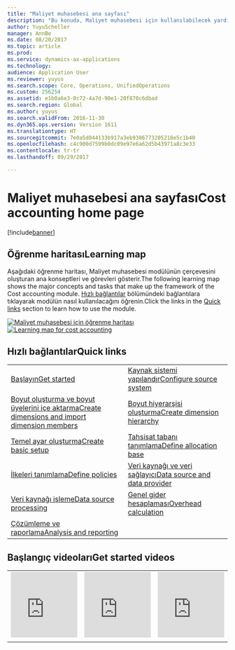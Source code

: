 ```yaml
---
title: "Maliyet muhasebesi ana sayfası"
description: "Bu konuda, Maliyet muhasebesi için kullanılabilecek yardım konularının ve diğer kaynakların bir listesi verilmektedir."
author: YuyuScheller
manager: AnnBe
ms.date: 08/20/2017
ms.topic: article
ms.prod: 
ms.service: dynamics-ax-applications
ms.technology: 
audience: Application User
ms.reviewer: yuyus
ms.search.scope: Core, Operations, UnifiedOperations
ms.custom: 256254
ms.assetid: e1b0a6e3-0c72-4a7d-90e1-20f870c6dbad
ms.search.region: Global
ms.author: yuyus
ms.search.validFrom: 2016-11-30
ms.dyn365.ops.version: Version 1611
ms.translationtype: HT
ms.sourcegitcommit: 7e0a5d044133b917a3eb9386773205218e5c1b40
ms.openlocfilehash: c4c900d7599b0dc09e97e6a62d5b43971a8c3e33
ms.contentlocale: tr-tr
ms.lasthandoff: 09/29/2017

---
```


# <a name="cost-accounting-home-page"></a><span data-ttu-id="d6c62-103">Maliyet muhasebesi ana sayfası</span><span class="sxs-lookup"><span data-stu-id="d6c62-103">Cost accounting home page</span></span>

[!include[banner](../includes/banner.md)]

## <a name="learning-map"></a><span data-ttu-id="d6c62-104">Öğrenme haritası</span><span class="sxs-lookup"><span data-stu-id="d6c62-104">Learning map</span></span> 

<span data-ttu-id="d6c62-105">Aşağıdaki öğrenme haritası, Maliyet muhasebesi modülünün çerçevesini oluşturan ana konseptleri ve görevleri gösterir.</span><span class="sxs-lookup"><span data-stu-id="d6c62-105">The following learning map shows the major concepts and tasks that make up the framework of the Cost accounting module.</span></span> <span data-ttu-id="d6c62-106">[Hızlı bağlantılar](#quick-links) bölümündeki bağlantılara tıklayarak modülün nasıl kullanılacağını öğrenin.</span><span class="sxs-lookup"><span data-stu-id="d6c62-106">Click the links in the [Quick links](#quick-links) section to learn how to use the module.</span></span>

<span data-ttu-id="d6c62-107">[![Maliyet muhasebesi için öğrenme haritası](./media/cost-accounting-map.png)](./media/cost-accounting-map.png)</span><span class="sxs-lookup"><span data-stu-id="d6c62-107">[![Learning map for cost accounting](./media/cost-accounting-map.png)](./media/cost-accounting-map.png)</span></span>

## <a name="quick-links"></a><span data-ttu-id="d6c62-108">Hızlı bağlantılar</span><span class="sxs-lookup"><span data-stu-id="d6c62-108">Quick links</span></span>
|      |   |
|------|---|
|  [<span data-ttu-id="d6c62-109">Başlayın</span><span class="sxs-lookup"><span data-stu-id="d6c62-109">Get started</span></span>](terms-cost-accounting.md)    | [<span data-ttu-id="d6c62-110">Kaynak sistemi yapılandır</span><span class="sxs-lookup"><span data-stu-id="d6c62-110">Configure source system</span></span>](../general-ledger/financial-dimensions.md)  |
|  [<span data-ttu-id="d6c62-111">Boyut oluşturma ve boyut üyelerini içe aktarma</span><span class="sxs-lookup"><span data-stu-id="d6c62-111">Create dimensions and import dimension members</span></span>](cost-elements.md)    |[<span data-ttu-id="d6c62-112">Boyut hiyerarşisi oluşturma</span><span class="sxs-lookup"><span data-stu-id="d6c62-112">Create dimension hierarchy</span></span>](dimension-hierarchy.md)   |
|  [<span data-ttu-id="d6c62-113">Temel ayar oluşturma</span><span class="sxs-lookup"><span data-stu-id="d6c62-113">Create basic setup</span></span>](./tasks/define-cost-control-units.md)    |  [<span data-ttu-id="d6c62-114">Tahsisat tabanı tanımlama</span><span class="sxs-lookup"><span data-stu-id="d6c62-114">Define allocation base</span></span>](allocation-bases.md) |
|    [<span data-ttu-id="d6c62-115">İlkeleri tanımlama</span><span class="sxs-lookup"><span data-stu-id="d6c62-115">Define policies</span></span>](./tasks/create-assign-cost-allocation-policy-cost-control-unit.md)  | [<span data-ttu-id="d6c62-116">Veri kaynağı ve veri sağlayıcı</span><span class="sxs-lookup"><span data-stu-id="d6c62-116">Data source and data provider</span></span>](./tasks/manage-data-source-cost-accounting-ledger.md)  |
| [<span data-ttu-id="d6c62-117">Veri kaynağı işleme</span><span class="sxs-lookup"><span data-stu-id="d6c62-117">Data source processing</span></span>](./tasks/process-trace-source-data.md)     | [<span data-ttu-id="d6c62-118">Genel gider hesaplaması</span><span class="sxs-lookup"><span data-stu-id="d6c62-118">Overhead calculation</span></span>](overhead-calculation.md)  |
|   [<span data-ttu-id="d6c62-119">Çözümleme ve raporlama</span><span class="sxs-lookup"><span data-stu-id="d6c62-119">Analysis and reporting</span></span>](cost-control-workspace.md)   |   |

## <a name="get-started-videosbr"></a><span data-ttu-id="d6c62-120">Başlangıç videoları</span><span class="sxs-lookup"><span data-stu-id="d6c62-120">Get started videos</span></span><br/>

|  |  |                             |
|------------------------|--------------------|-----------------------------|
| <iframe width="100%"  src="https://www.youtube.com/embed/1pUDtJQZ8FU" frameborder="0" allowfullscreen></iframe>  | <iframe width="100%"  src="https://www.youtube.com/embed/imsuTg8rUVk" frameborder="0" allowfullscreen></iframe>  |   <iframe width="100%" src="https://www.youtube.com/embed/-HKHYdClvx8" frameborder="0" allowfullscreen></iframe>  |
|  |  |                             |



